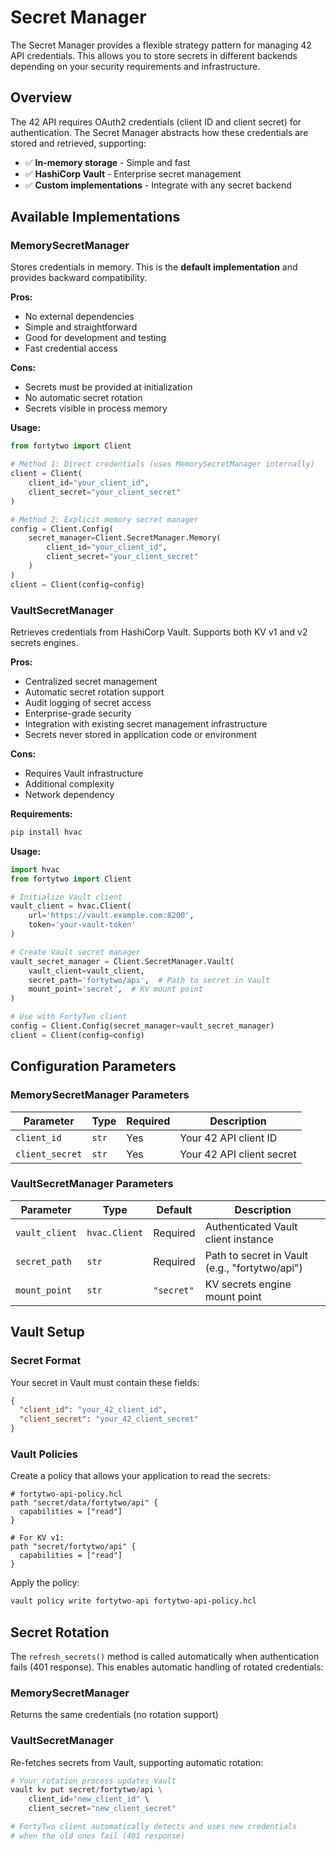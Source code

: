 # Secret Manager

The Secret Manager provides a flexible strategy pattern for managing 42 API credentials. This allows you to store secrets in different backends depending on your security requirements and infrastructure.

## Overview

The 42 API requires OAuth2 credentials (client ID and client secret) for authentication. The Secret Manager abstracts how these credentials are stored and retrieved, supporting:

- ✅ **In-memory storage** - Simple and fast
- ✅ **HashiCorp Vault** - Enterprise secret management
- ✅ **Custom implementations** - Integrate with any secret backend

## Available Implementations

### MemorySecretManager

Stores credentials in memory. This is the **default implementation** and provides backward compatibility.

**Pros:**
- No external dependencies
- Simple and straightforward
- Good for development and testing
- Fast credential access

**Cons:**
- Secrets must be provided at initialization
- No automatic secret rotation
- Secrets visible in process memory

**Usage:**
```python
from fortytwo import Client

# Method 1: Direct credentials (uses MemorySecretManager internally)
client = Client(
    client_id="your_client_id",
    client_secret="your_client_secret"
)

# Method 2: Explicit memory secret manager
config = Client.Config(
    secret_manager=Client.SecretManager.Memory(
        client_id="your_client_id",
        client_secret="your_client_secret"
    )
)
client = Client(config=config)
```

### VaultSecretManager

Retrieves credentials from HashiCorp Vault. Supports both KV v1 and v2 secrets engines.

**Pros:**
- Centralized secret management
- Automatic secret rotation support
- Audit logging of secret access
- Enterprise-grade security
- Integration with existing secret management infrastructure
- Secrets never stored in application code or environment

**Cons:**
- Requires Vault infrastructure
- Additional complexity
- Network dependency

**Requirements:**
```bash
pip install hvac
```

**Usage:**
```python
import hvac
from fortytwo import Client

# Initialize Vault client
vault_client = hvac.Client(
    url='https://vault.example.com:8200',
    token='your-vault-token'
)

# Create Vault secret manager
vault_secret_manager = Client.SecretManager.Vault(
    vault_client=vault_client,
    secret_path='fortytwo/api',  # Path to secret in Vault
    mount_point='secret',  # KV mount point
)

# Use with FortyTwo client
config = Client.Config(secret_manager=vault_secret_manager)
client = Client(config=config)
```

## Configuration Parameters

### MemorySecretManager Parameters

| Parameter | Type | Required | Description |
|-----------|------|----------|-------------|
| `client_id` | `str` | Yes | Your 42 API client ID |
| `client_secret` | `str` | Yes | Your 42 API client secret |

### VaultSecretManager Parameters

| Parameter | Type | Default | Description |
|-----------|------|---------|-------------|
| `vault_client` | `hvac.Client` | Required | Authenticated Vault client instance |
| `secret_path` | `str` | Required | Path to secret in Vault (e.g., "fortytwo/api") |
| `mount_point` | `str` | `"secret"` | KV secrets engine mount point |

## Vault Setup

### Secret Format

Your secret in Vault must contain these fields:

```json
{
  "client_id": "your_42_client_id",
  "client_secret": "your_42_client_secret"
}
```

### Vault Policies

Create a policy that allows your application to read the secrets:

```hcl
# fortytwo-api-policy.hcl
path "secret/data/fortytwo/api" {
  capabilities = ["read"]
}

# For KV v1:
path "secret/fortytwo/api" {
  capabilities = ["read"]
}
```

Apply the policy:

```bash
vault policy write fortytwo-api fortytwo-api-policy.hcl
```

## Secret Rotation

The `refresh_secrets()` method is called automatically when authentication fails (401 response). This enables automatic handling of rotated credentials:

### MemorySecretManager
Returns the same credentials (no rotation support)

### VaultSecretManager
Re-fetches secrets from Vault, supporting automatic rotation:

```python
# Your rotation process updates Vault
vault kv put secret/fortytwo/api \
    client_id="new_client_id" \
    client_secret="new_client_secret"

# FortyTwo client automatically detects and uses new credentials
# when the old ones fail (401 response)
```
